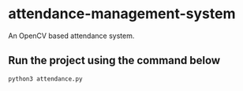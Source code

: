 # attendance-management-system
An OpenCV based attendance system.


## Run the project using the command below
```
python3 attendance.py
```
